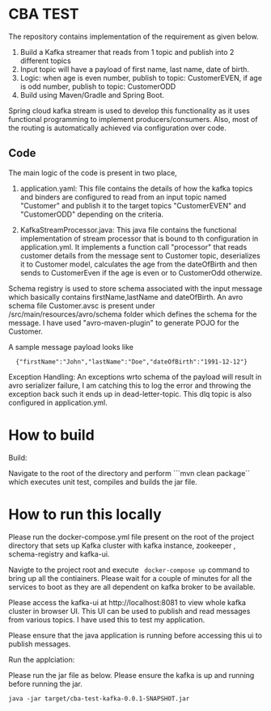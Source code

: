 # CBA TEST

The repository contains implementation of the requirement as given below.

1. Build a Kafka streamer that reads from 1 topic and publish into 2 different topics
2. Input topic will have a payload of first name, last name, date of birth.
3. Logic: when age is even number, publish to topic: CustomerEVEN, if age is odd number, publish to topic: CustomerODD
4. Build using Maven/Gradle and Spring Boot.


Spring cloud kafka stream is used to develop this functionality as it uses functional programming to implement producers/consumers.  Also, most of the routing is automatically achieved via configuration over code. 

## Code

The main logic of the code is present in two place, 

1. application.yaml:  This file contains the details of how the kafka topics and binders are configured to read from an input topic named "Customer" and publish it to the target topics "CustomerEVEN" and "CustomerODD" depending on the criteria.

2. KafkaStreamProcessor.java:  This java file contains the functional implementation of stream processor that is bound to th configuration in application.yml. It implements a function call "processor" that reads customer details from the message sent to Customer topic, deserializes it to Customer model, calculates the age from the dateOfBirth and then sends to CustomerEven if the age is even or to CustomerOdd otherwize. 

Schema registry is used to store schema associated with the input message which basically contains firstName,lastName and dateOfBirth. An avro schema file Customer.avsc is present under /src/main/resources/avro/schema folder which defines the schema for the message. I have used "avro-maven-plugin" to generate POJO for the Customer. 

A sample message payload looks like 

```
  {"firstName":"John","lastName":"Doe","dateOfBirth":"1991-12-12"}
```

Exception Handling: An exceptions wrto schema of the payload will result in avro serializer failure, I am catching this to log the error and throwing the exception back such it ends up in dead-letter-topic. This dlq topic is also configured in application.yml.

# How to build

Build:

Navigate to the root of the directory and perform ```mvn clean package`` which executes unit test, compiles and builds the jar file. 




# How to run this locally

Please run the docker-compose.yml file present on the root of the project directory that sets up Kafka cluster with kafka instance, zookeeper , schema-registry and kafka-ui. 

Navigte to the project root and execute ``` docker-compose up``` command to bring up all the contiainers.
Please wait for a couple of minutes for all the services to boot as they are all dependent on kafka broker to be available. 

Please access the kafka-ui at http://localhost:8081 to view whole kafka cluster in browser UI. This UI can be used to publish and read messages from various topics.  I have used this to test my application.

Please ensure that the java application is running before accessing this ui to publish messages. 

Run the applciation:

Please run the jar file as below. Please ensure the kafka is up and running before running the jar. 
```
java -jar target/cba-test-kafka-0.0.1-SNAPSHOT.jar 
```
